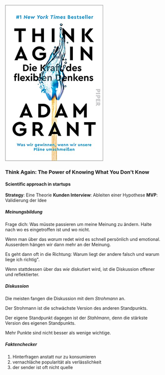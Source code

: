 ![cover](cover.jpg)

### Think Again: The Power of Knowing What You Don't Know

#### Scientific approach in startups

**Strategy**: Eine Theorie
**Kunden Interview**: Ableiten einer Hypothese
**MVP**: Validierung der Idee


##### Meinungsbildung
Frage dich: Was müsste passieren um meine Meinung zu ändern. 
Halte nach wo es eingetroffen ist und wo nicht. 

Wenn man über das *warum* redet wird es schnell persönlich und emotional. 
Ausserdem hängen wir dann mehr an der Meinung.

Es geht dann oft in die Richtung: Warum liegt der andere falsch und warum liege ich richtig". 

Wenn stattdessen über das *wie* diskutiert wird, ist die Diskussion offener und reflektierter.


##### Diskussion

Die meisten fangen die Diskussion mit dem *Strohmann* an.

Der Strohmann ist die schwächste Version des anderen Standpunkts.

Der eigene Standpunkt dagegen ist der *Stahlmann*, denn die stärkste Version des eigenen Standpunkts.



Mehr Punkte sind nicht besser als wenige wichtige. 

##### Faktenchecker
1) Hinterfragen anstatt nur zu konsumieren
2) vernachläche popularität als verlässlichkeit
3) der sender ist oft nicht quelle
